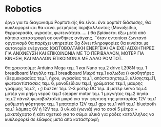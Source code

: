 # Robotics
έργο για το διαγωνισμό Ρομποτικής θα είναι:
ένα ρομπότ διάσωσης, θα κυκλοφορεί και θα κάνει μετρήσεις περιβάλλοντος (Μονοξείδιο, θερμοκρασία, υγρασία, φωτεινότητα......) 
θα βρίσκεται έξω μετά από κάποια καταστροφή σε συνθήκες ανάγκης.
¨όταν εντοπίσει ζωντανό οργανισμό θα παρέχει υπηρεσίες 
θα δίνει πληροφορίες
θα κινείται με αυτονομία ενέργειας (ΦΩΤΟΒΟΛΤΑΪΚΗ ΕΝΕΡΓΕΙΑ)
ΘΑ ΕΧΕΙ ΑΙΣΘΗΤΗΡΕΣ ΓΙΑ ΑΝΙΧΝΕΥΣΗ ΚΑΙ ΕΠΙΚΟΙΝΩΝΙΑ ΜΕ ΤΟ ΠΕΡΙΒΑΛΛΟΝ, ΜΟΤΕΡ ΓΙΑ ΚΙΝΗΣΗ, ΚΑΙ ΜΑΛΛΟΝ ΕΠΙΚΟΙΝΩΝΙΑ ΜΕ ΑΛΛΟ ΡΟΜΠΟΤ.

θα χρειστούμε:
Arduino Mega τεμ. 1
και Νano τεμ.2
drive L298N  τεμ. 1
breadboard Μεγάλο τεμ.1
breadboard Μικρό τεμ.1
καλωδια ()
αισθητήρες (θερμοκρασίας τεμ.1, ήχου, υγρασίας τεμ.1, απόστασηςτεμ.3, κλίσηςτεμ.11, φωτοαντίστασεις τεμ. 6, μονοξείδιου τεμ.1, χρώματος τεμ.1, μαυρης γραμμης τεμ.2, +;)
buzzer τεμ. 2-3
μοτέρ DC τεμ. 4
μοτέρ servo τεμ.4
μοτέρ για ρήψη νερού τεμ.1
stepper motor τεμ. 1
μαγνήτες τεμ.2
πηνία τεμ.2
πάνελ φωτοβολταϊκό μικρό για την φόρτιση της μπαταρίας 12V     τεμ.1
ρυθμιστή φόρτησης τεμ. 1
μπαταρία 12V τεμ.1
gps τεμ.1
wifi τεμ.1
bluetooth    τεμ.1
λάμπες 6V ή 12V   τεμ. 3
υλικά (γωνιά) για το σασί 5 μέτρα + 
μακετόχαρτο ή κάτι σχετικό για το σώμα 
υλικά για ρόδες κατάλληλες να κυκλοφορεί σε έδαφος μετά από καταστροφή

